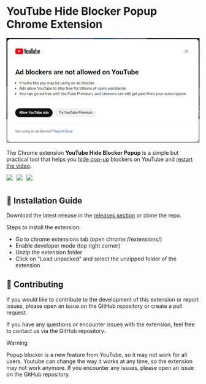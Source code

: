 # YouTube Hide Blocker Popup Chrome Extension

![Alt text](banner.png)

The Chrome extension **YouTube Hide Blocker Popup** is a simple but practical tool that helps you <u>hide pop-up</u> blockers on YouTube and <u>restart the video</u>.
<div style="display: flex; gap: 10px">
  <img src="https://img.shields.io/github/downloads/LouisLanganay/youtube-hide-blocker-popup/total?style=for-the-badge" height="26px" />
  <img src="https://img.shields.io/github/v/release/LouisLanganay/youtube-hide-blocker-popup?style=for-the-badge" height="26px" />
  <img src="https://img.shields.io/github/stars/LouisLanganay/youtube-hide-blocker-popup?style=for-the-badge" height="26px" />
</div>

## 💾 Installation Guide

Download the latest release in the [releases section](https://github.com/LouisLanganay/youtube-hide-blocker-popup/releases) or clone the repo.

Steps to install the extension:
- Go to chrome extensions tab (open chrome://extensions/)
- Enable developer mode (top right corner)
- Unzip the extension folder
- Click on "Load unpacked" and select the unzipped folder of the extension

## 📝 Contributing

If you would like to contribute to the development of this extension or report issues, please open an issue on the GitHub repository or create a pull request.

If you have any questions or encounter issues with the extension, feel free to contact us via the GitHub repository.

> [!WARNING]
> Popup blocker is a new feature from YouTube, so it may not work for all users. Youtube can change the way it works at any time, so the extension may not work anymore. If you encounter any issues, please open an issue on the GitHub repository.
